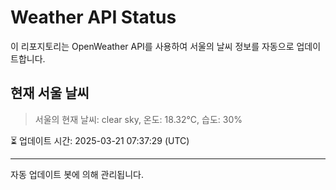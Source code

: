 
# Weather API Status

이 리포지토리는 OpenWeather API를 사용하여 서울의 날씨 정보를 자동으로 업데이트합니다.

## 현재 서울 날씨
> 서울의 현재 날씨: clear sky, 온도: 18.32°C, 습도: 30%

⏳ 업데이트 시간: 2025-03-21 07:37:29 (UTC)

---
자동 업데이트 봇에 의해 관리됩니다.
